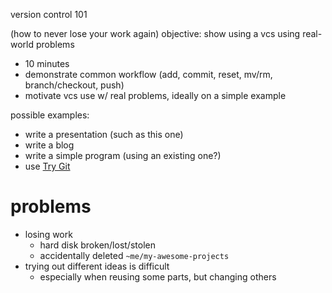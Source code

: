 version control 101

(how to never lose your work again)
objective: show using a vcs using real-world problems

* 10 minutes
* demonstrate common workflow (add, commit, reset, mv/rm, branch/checkout, push)
* motivate vcs use w/ real problems, ideally on a simple example

possible examples:

* write a presentation (such as this one)
* write a blog
* write a simple program (using an existing one?)
* use [Try Git](http://try.github.io)

# problems

* losing work
    - hard disk broken/lost/stolen
    - accidentally deleted `~me/my-awesome-projects`
* trying out different ideas is difficult
    - especially when reusing some parts, but changing others

